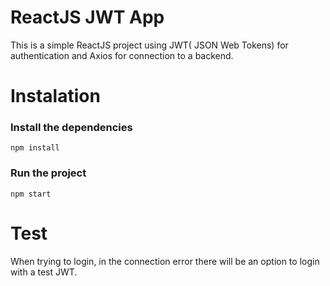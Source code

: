 # ReactJS JWT App
This is a simple ReactJS project using JWT(
JSON Web Tokens) for authentication and Axios for connection to a backend.

# Instalation
### Install the dependencies
`npm install`

### Run the project
`npm start`

# Test
When trying to login, in the connection error there will be an option to login with a test JWT.